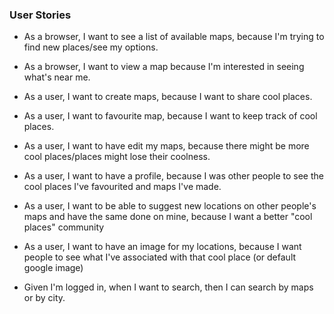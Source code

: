 ### User Stories
<!-- *  As a ___, I want to _, because ____. User stories-->
<!-- * Given __, when _, then ____. User scenario-->

* As a browser, I want to see a list of available maps, because I'm trying to find new places/see my options.
* As a browser, I want to view a map because I'm interested in seeing what's near me.
* As a user, I want to create maps, because I want to share cool places.
* As a user, I want to favourite map, because I want to keep track of cool places.
* As a user, I want to have edit my maps, because there might be more cool places/places might lose their coolness.
* As a user, I want to have a profile, because I was other people to see the cool places I've favourited and maps I've made.
* As a user, I want to be able to suggest new locations on other people's maps and have the same done on mine, because I want a better "cool places" community
* As a user, I want to have an image for my locations, because I want people to see what I've associated with that cool place (or default google image)



* Given I'm logged in, when I want to search, then I can search by maps or by city.

<!-- 
  users can see a list of the available maps
  users can view a map
  a map can contain many points
  each point can have: a title, description, and image
  authenticated users can create maps
  authenticated users can modify maps (add, edit, remove points)
  users can favourite a map
  users have profiles, indicating their favourite maps and maps they've contributed to
  use http://leafletjs.com/ or https://developers.google.com/maps/
   -->